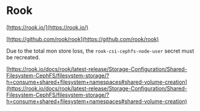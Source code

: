 # Rook

[https://rook.io/](https://rook.io/)

[https://github.com/rook/rook](https://github.com/rook/rook)

Due to the total mon store loss, the `rook-csi-cephfs-node-user` secret must be
recreated.

[https://rook.io/docs/rook/latest-release/Storage-Configuration/Shared-Filesystem-CephFS/filesystem-storage/?h=consume+shared+filesystem+namespaces#shared-volume-creation](https://rook.io/docs/rook/latest-release/Storage-Configuration/Shared-Filesystem-CephFS/filesystem-storage/?h=consume+shared+filesystem+namespaces#shared-volume-creation)
